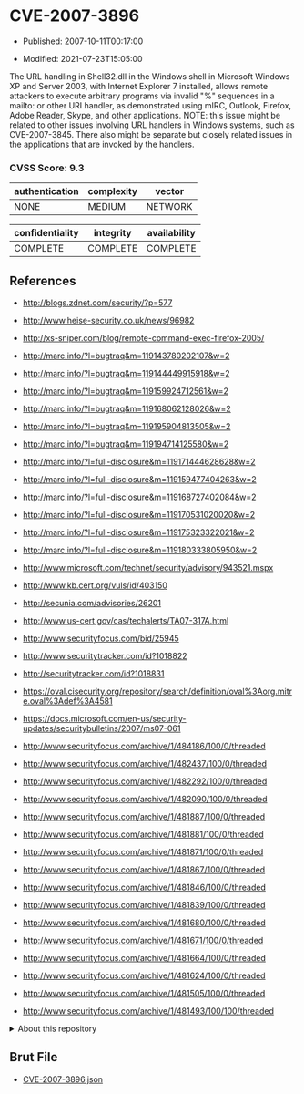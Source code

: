 # CVE-2007-3896

- Published: 2007-10-11T00:17:00

- Modified: 2021-07-23T15:05:00

The URL handling in Shell32.dll in the Windows shell in Microsoft Windows XP and Server 2003, with Internet Explorer 7 installed, allows remote attackers to execute arbitrary programs via invalid "%" sequences in a mailto: or other URI handler, as demonstrated using mIRC, Outlook, Firefox, Adobe Reader, Skype, and other applications. NOTE: this issue might be related to other issues involving URL handlers in Windows systems, such as CVE-2007-3845. There also might be separate but closely related issues in the applications that are invoked by the handlers.

### CVSS Score: **9.3**

| authentication | complexity | vector |
| --- | --- | --- |
| NONE | MEDIUM | NETWORK |

| confidentiality | integrity | availability |
| --- | --- | --- |
| COMPLETE | COMPLETE | COMPLETE |

## References

* http://blogs.zdnet.com/security/?p=577

* http://www.heise-security.co.uk/news/96982

* http://xs-sniper.com/blog/remote-command-exec-firefox-2005/

* http://marc.info/?l=bugtraq&m=119143780202107&w=2

* http://marc.info/?l=bugtraq&m=119144449915918&w=2

* http://marc.info/?l=bugtraq&m=119159924712561&w=2

* http://marc.info/?l=bugtraq&m=119168062128026&w=2

* http://marc.info/?l=bugtraq&m=119195904813505&w=2

* http://marc.info/?l=bugtraq&m=119194714125580&w=2

* http://marc.info/?l=full-disclosure&m=119171444628628&w=2

* http://marc.info/?l=full-disclosure&m=119159477404263&w=2

* http://marc.info/?l=full-disclosure&m=119168727402084&w=2

* http://marc.info/?l=full-disclosure&m=119170531020020&w=2

* http://marc.info/?l=full-disclosure&m=119175323322021&w=2

* http://marc.info/?l=full-disclosure&m=119180333805950&w=2

* http://www.microsoft.com/technet/security/advisory/943521.mspx

* http://www.kb.cert.org/vuls/id/403150

* http://secunia.com/advisories/26201

* http://www.us-cert.gov/cas/techalerts/TA07-317A.html

* http://www.securityfocus.com/bid/25945

* http://www.securitytracker.com/id?1018822

* http://securitytracker.com/id?1018831

* https://oval.cisecurity.org/repository/search/definition/oval%3Aorg.mitre.oval%3Adef%3A4581

* https://docs.microsoft.com/en-us/security-updates/securitybulletins/2007/ms07-061

* http://www.securityfocus.com/archive/1/484186/100/0/threaded

* http://www.securityfocus.com/archive/1/482437/100/0/threaded

* http://www.securityfocus.com/archive/1/482292/100/0/threaded

* http://www.securityfocus.com/archive/1/482090/100/0/threaded

* http://www.securityfocus.com/archive/1/481887/100/0/threaded

* http://www.securityfocus.com/archive/1/481881/100/0/threaded

* http://www.securityfocus.com/archive/1/481871/100/0/threaded

* http://www.securityfocus.com/archive/1/481867/100/0/threaded

* http://www.securityfocus.com/archive/1/481846/100/0/threaded

* http://www.securityfocus.com/archive/1/481839/100/0/threaded

* http://www.securityfocus.com/archive/1/481680/100/0/threaded

* http://www.securityfocus.com/archive/1/481671/100/0/threaded

* http://www.securityfocus.com/archive/1/481664/100/0/threaded

* http://www.securityfocus.com/archive/1/481624/100/0/threaded

* http://www.securityfocus.com/archive/1/481505/100/0/threaded

* http://www.securityfocus.com/archive/1/481493/100/100/threaded

<details>
<summary>About this repository</summary> 

  This repository is part of the project [Live Hack CVE](https://github.com/Live-Hack-CVE). Main website can be found [www.live-hack.org](https://www.live-hack.org) 
  
  Made by [Sn0wAlice](https://github.com/Sn0wAlice) for the people that care about security and need to have a feed of the latest CVEs. Hope you enjoy it, don't forget to star the repo and follow me on [Twitter](https://twitter.com/Sn0wAlice) and [Github](https://github.com/Sn0wAlice). And that is my [personnal website](https://www.alice-snow.me/)

  - [Home Page](https://github.com/Live-Hack-CVE)
  - [Framework](https://github.com/Live-Hack-CVE/cve-framework)
  - [CVE database](https://github.com/Live-Hack-CVE/full_database)
  - [Changelog](https://github.com/Live-Hack-CVE/Changelog)
</details>

## Brut File

* [CVE-2007-3896.json](https://raw.githubusercontent.com/Live-Hack-CVE/full_database/main/cves/2007/CVE-2007-3896.json)

